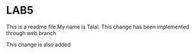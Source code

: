 # LAB5
This is a readme file.My name is Talal.
This change has been implemented through web branch
 <p> This change is also added</p>